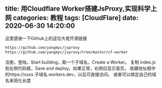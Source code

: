 title: 用Cloudflare Worker搭建JsProxy,实现科学上网
categories: 教程
tags: [CloudFlare]
date: 2020-06-30 14:20:00
---
这里感谢一下Github上的这位大佬开源链接
```html
https://github.com/yangmyc/jsproxy
https://github.com/yangmyc/jsproxy/tree/master/cf-worker
```
注册，登陆，Start building，取一个子域名，Create a Worker。
复制 index.js 到左侧代码框，Save and deploy。如果正常，右侧应显示首页。
收藏地址框中的https://xxxx.子域名.workers.dev，以后可直接访问。
或者可以绑定自己的域名来简化长度